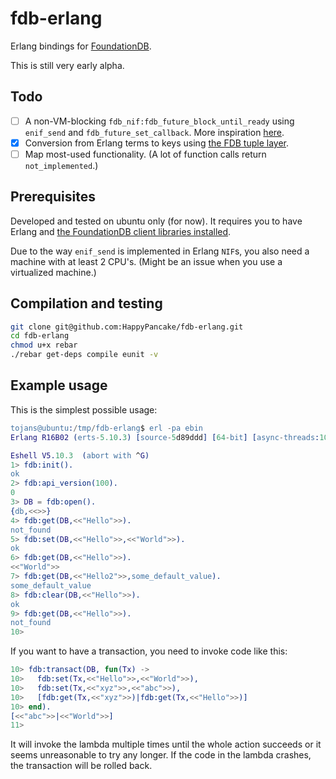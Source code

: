 # fdb-erlang

Erlang bindings for [FoundationDB](https://foundationdb.com/).

This is still very early alpha.

## Todo

- [ ] A non-VM-blocking `fdb_nif:fdb_future_block_until_ready` using `enif_send` and `fdb_future_set_callback`. More inspiration [here](http://www.erlang-factory.com/upload/presentations/370/paul-davis-zero-to-emonk.pdf).
- [x] Conversion from Erlang terms to keys using [the FDB tuple layer](https://foundationdb.com/documentation/api-python.html#api-python-tuple-layer).
- [ ] Map most-used functionality. (A lot of function calls return `not_implemented`.)

## Prerequisites

Developed and tested on ubuntu only (for now).
It requires you to have Erlang and [the FoundationDB client libraries installed](https://foundationdb.com/documentation/api-general.html#installing-client-binaries).

Due to the way `enif_send` is implemented in Erlang `NIF`s, you also need a machine with at least 2 CPU's.
(Might be an issue when you use a virtualized machine.)

## Compilation and testing

```bash
git clone git@github.com:HappyPancake/fdb-erlang.git
cd fdb-erlang
chmod u+x rebar
./rebar get-deps compile eunit -v
```

## Example usage

This is the simplest possible usage:
```erlang
tojans@ubuntu:/tmp/fdb-erlang$ erl -pa ebin
Erlang R16B02 (erts-5.10.3) [source-5d89ddd] [64-bit] [async-threads:10] [kernel-poll:false]

Eshell V5.10.3  (abort with ^G)
1> fdb:init().
ok
2> fdb:api_version(100).
0
3> DB = fdb:open().
{db,<<>>}
4> fdb:get(DB,<<"Hello">>).
not_found
5> fdb:set(DB,<<"Hello">>,<<"World">>).
ok
6> fdb:get(DB,<<"Hello">>).            
<<"World">>
7> fdb:get(DB,<<"Hello2">>,some_default_value).
some_default_value
8> fdb:clear(DB,<<"Hello">>).
ok
9> fdb:get(DB,<<"Hello">>).
not_found
10>
```

If you want to have a transaction, you need to invoke code like this:
```erlang
10> fdb:transact(DB, fun(Tx) ->                         
10>   fdb:set(Tx,<<"Hello">>,<<"World">>),            
10>   fdb:set(Tx,<<"xyz">>,<<"abc">>),                
10>   [fdb:get(Tx,<<"xyz">>)|fdb:get(Tx,<<"Hello">>)]   
10> end).
[<<"abc">>|<<"World">>]
11>
```
It will invoke the lambda multiple times until the whole action succeeds or it seems unreasonable to try any longer.
If the code in the lambda crashes, the transaction will be rolled back.
